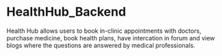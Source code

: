 # HealthHub_Backend


Health Hub allows users to book in-clinic appointments with doctors, purchase medicine, book health plans, have intercation in forum and view blogs where the questions are answered by medical professionals.


